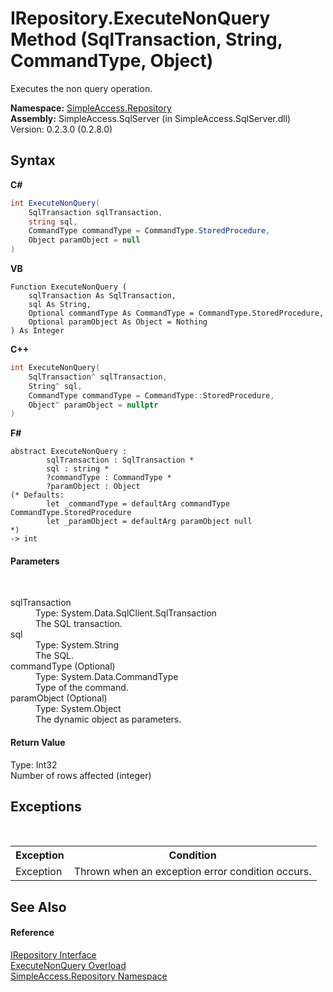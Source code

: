 # IRepository.ExecuteNonQuery Method (SqlTransaction, String, CommandType, Object)
 

Executes the non query operation.

**Namespace:**&nbsp;<a href="41571b4f-ca9a-e902-c5ef-a7c14c631bb2">SimpleAccess.Repository</a><br />**Assembly:**&nbsp;SimpleAccess.SqlServer (in SimpleAccess.SqlServer.dll) Version: 0.2.3.0 (0.2.8.0)

## Syntax

**C#**<br />
``` C#
int ExecuteNonQuery(
	SqlTransaction sqlTransaction,
	string sql,
	CommandType commandType = CommandType.StoredProcedure,
	Object paramObject = null
)
```

**VB**<br />
``` VB
Function ExecuteNonQuery ( 
	sqlTransaction As SqlTransaction,
	sql As String,
	Optional commandType As CommandType = CommandType.StoredProcedure,
	Optional paramObject As Object = Nothing
) As Integer
```

**C++**<br />
``` C++
int ExecuteNonQuery(
	SqlTransaction^ sqlTransaction, 
	String^ sql, 
	CommandType commandType = CommandType::StoredProcedure, 
	Object^ paramObject = nullptr
)
```

**F#**<br />
``` F#
abstract ExecuteNonQuery : 
        sqlTransaction : SqlTransaction * 
        sql : string * 
        ?commandType : CommandType * 
        ?paramObject : Object 
(* Defaults:
        let _commandType = defaultArg commandType CommandType.StoredProcedure
        let _paramObject = defaultArg paramObject null
*)
-> int 

```


#### Parameters
&nbsp;<dl><dt>sqlTransaction</dt><dd>Type: System.Data.SqlClient.SqlTransaction<br />The SQL transaction.</dd><dt>sql</dt><dd>Type: System.String<br />The SQL.</dd><dt>commandType (Optional)</dt><dd>Type: System.Data.CommandType<br />Type of the command.</dd><dt>paramObject (Optional)</dt><dd>Type: System.Object<br />The dynamic object as parameters.</dd></dl>

#### Return Value
Type: Int32<br />Number of rows affected (integer)

## Exceptions
&nbsp;<table><tr><th>Exception</th><th>Condition</th></tr><tr><td>Exception</td><td>Thrown when an exception error condition occurs.</td></tr></table>

## See Also


#### Reference
<a href="fd07fd9c-c261-ae68-1133-7b203b4c101f">IRepository Interface</a><br /><a href="4305174c-a507-55ea-4dfa-c2f770b58e8b">ExecuteNonQuery Overload</a><br /><a href="41571b4f-ca9a-e902-c5ef-a7c14c631bb2">SimpleAccess.Repository Namespace</a><br />